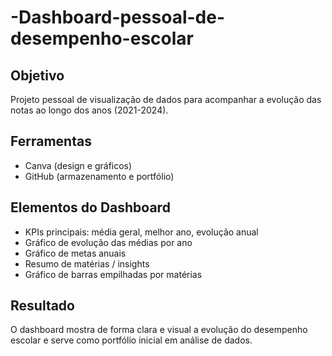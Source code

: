 # -Dashboard-pessoal-de-desempenho-escolar
## Objetivo
Projeto pessoal de visualização de dados para acompanhar a evolução das notas ao longo dos anos (2021-2024).

## Ferramentas
- Canva (design e gráficos)
- GitHub (armazenamento e portfólio)

## Elementos do Dashboard
- KPIs principais: média geral, melhor ano, evolução anual
- Gráfico de evolução das médias por ano
- Gráfico de metas anuais
- Resumo de matérias / insights
- Gráfico de barras empilhadas por matérias

## Resultado
O dashboard mostra de forma clara e visual a evolução do desempenho escolar e serve como portfólio inicial em análise de dados.
